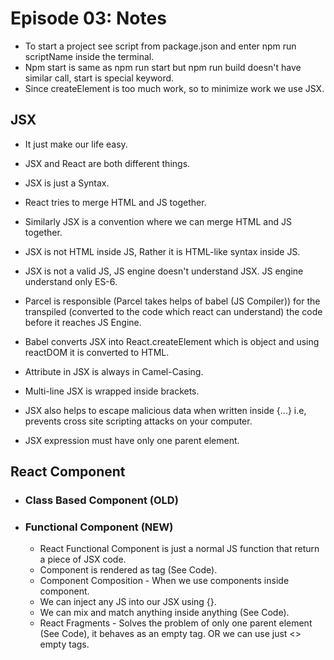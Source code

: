 # Episode 03: Notes

-   To start a project see script from package.json and enter npm run scriptName inside the terminal.
-   Npm start is same as npm run start but npm run build doesn't have similar call, start is special keyword.
-   Since createElement is too much work, so to minimize work we use JSX.

## JSX

-   It just make our life easy.

-   JSX and React are both different things.

-   JSX is just a Syntax.

-   React tries to merge HTML and JS together.

-   Similarly JSX is a convention where we can merge HTML and JS together.

-   JSX is not HTML inside JS, Rather it is HTML-like syntax inside JS.

-   JSX is not a valid JS, JS engine doesn't understand JSX. JS engine understand only ES-6.

-   Parcel is responsible (Parcel takes helps of babel (JS Compiler)) for the transpiled (converted to the code which react can understand) the code before it reaches JS Engine.

-   Babel converts JSX into React.createElement which is object and using reactDOM it is converted to HTML.

-   Attribute in JSX is always in Camel-Casing.

-   Multi-line JSX is wrapped inside brackets.

-   JSX also helps to escape malicious data when written inside {...} i.e, prevents cross site scripting attacks on your computer.

-   JSX expression must have only one parent element.

## React Component

-   ### Class Based Component (OLD)

-   ### Functional Component (NEW)
    -   React Functional Component is just a normal JS function that return a piece of JSX code.
    -   Component is rendered as tag (See Code).
    -   Component Composition - When we use components inside component.
    -   We can inject any JS into our JSX using {}.
    -   We can mix and match anything inside anything (See Code).
    -   React Fragments - Solves the problem of only one parent element (See Code), it behaves as an empty tag. OR we can use just <> empty tags.
